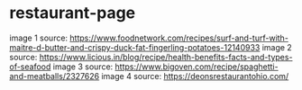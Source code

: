 # restaurant-page


image 1 source: https://www.foodnetwork.com/recipes/surf-and-turf-with-maitre-d-butter-and-crispy-duck-fat-fingerling-potatoes-12140933
image 2 source: https://www.licious.in/blog/recipe/health-benefits-facts-and-types-of-seafood
image 3 source: https://www.bigoven.com/recipe/spaghetti-and-meatballs/2327626
image 4 source: https://deonsrestaurantohio.com/